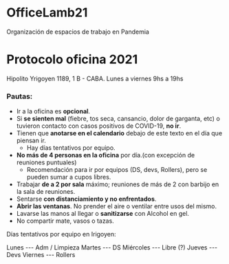 # OfficeLamb21
Organización de espacios de trabajo en Pandemia

# Protocolo oficina 2021

Hipolito Yrigoyen 1189, 1 B - CABA. Lunes a viernes 9hs a 19hs

### Pautas:

- Ir a la oficina es **opcional**.
- Si **se sienten mal** (fiebre, tos seca, cansancio, dolor de garganta, etc) o tuvieron contacto con casos positivos de COVID-19, **no ir**.
- Tienen que **anotarse en el calendario** debajo de este texto en el día que piensan ir.
    - Hay días tentativos por equipo.
- **No más de 4 personas en la oficina** por día.(con excepción de reuniones puntuales)
    - Recomendación para ir por equipos (DS, devs, Rollers), pero se pueden sumar a cupos libres.
- Trabajar **de a 2 por sala** máximo; reuniones de más de 2 con barbijo en la sala de reuniones.
- Sentarse **con distanciamiento y no enfrentados**.
- **Abrir las ventanas**. No prender el aire o ventilar entre usos del mismo.
- Lavarse las manos al llegar o **sanitizarse** con Alcohol en gel.
- No compartir mate, vasos o tazas.

Días tentativos por equipo en Irigoyen:

Lunes --- Adm / Limpieza
Martes --- DS
Miércoles --- Libre (?)
Jueves --- Devs
Viernes --- Rollers
